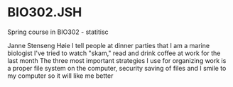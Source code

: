 # BIO302.JSH
Spring course in BIO302 - statitisc

Janne Stenseng Høie
I tell people at dinner parties that I am a marine biologist
I've tried to watch "skam," read and drink coffee at work for the last month
The three most important strategies I use for organizing work is a proper file system on the computer, security saving of files and I smile to my computer so it will like me better

